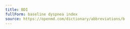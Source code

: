 ```yaml
---
title: BDI
fullForm: baseline dyspnea index
source: https://openmd.com/dictionary/abbreviations/b
---
```

